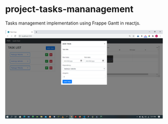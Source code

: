 # project-tasks-mananagement
Tasks management implementation using Frappe Gantt in reactjs.

![add task](https://github.com/JoyPeris/project-tasks-mananagement/blob/master/src/screenshots/Add%20Task.png)
